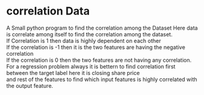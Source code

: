 # correlation Data
A Small python program to find the correlation among the Dataset
Here data is correlate among itself to find the correlation among the dataset.<br>
If Correlation is 1 then data is highly dependent on each other <br>
If the correlation is -1 then it is the two features are having the negative correlation <br>
If the correlation is 0 then the two features are not having any correlation. <br>
For a regression problem always it is bettern to find correlation first between the target label here it is closing share price <br>
and rest of the features to find which input features is highly correlated with the output feature.
